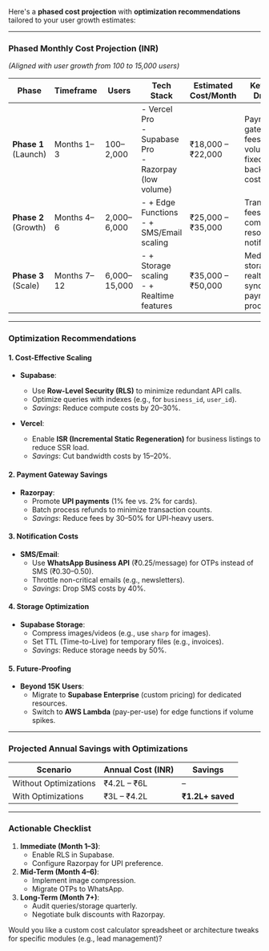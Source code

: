 Here's a **phased cost projection** with **optimization recommendations** tailored to your user growth estimates:

---

### **Phased Monthly Cost Projection (INR)**  
*(Aligned with user growth from 100 to 15,000 users)*  

| **Phase** | **Timeframe** | **Users**       | **Tech Stack**                  | **Estimated Cost/Month** | **Key Cost Drivers**                |  
|-----------|--------------|-----------------|---------------------------------|--------------------------|-------------------------------------|  
| **Phase 1** (Launch) | Months 1–3  | 100–2,000       | - Vercel Pro<br>- Supabase Pro<br>- Razorpay (low volume) | ₹18,000 – ₹22,000        | Payment gateway fees (low volume), fixed backend costs |  
| **Phase 2** (Growth) | Months 4–6  | 2,000–6,000     | - + Edge Functions<br>- + SMS/Email scaling | ₹25,000 – ₹35,000        | Transaction fees, compute resources, notifications |  
| **Phase 3** (Scale)  | Months 7–12 | 6,000–15,000    | - + Storage scaling<br>- + Realtime features | ₹35,000 – ₹50,000        | Media storage, realtime sync, payment processing |  

---

### **Optimization Recommendations**  

#### **1. Cost-Effective Scaling**  
- **Supabase**:  
  - Use **Row-Level Security (RLS)** to minimize redundant API calls.  
  - Optimize queries with indexes (e.g., for `business_id`, `user_id`).  
  - *Savings*: Reduce compute costs by 20–30%.  

- **Vercel**:  
  - Enable **ISR (Incremental Static Regeneration)** for business listings to reduce SSR load.  
  - *Savings*: Cut bandwidth costs by 15–20%.  

#### **2. Payment Gateway Savings**  
- **Razorpay**:  
  - Promote **UPI payments** (1% fee vs. 2% for cards).  
  - Batch process refunds to minimize transaction counts.  
  - *Savings*: Reduce fees by 30–50% for UPI-heavy users.  

#### **3. Notification Costs**  
- **SMS/Email**:  
  - Use **WhatsApp Business API** (₹0.25/message) for OTPs instead of SMS (₹0.30–0.50).  
  - Throttle non-critical emails (e.g., newsletters).  
  - *Savings*: Drop SMS costs by 40%.  

#### **4. Storage Optimization**  
- **Supabase Storage**:  
  - Compress images/videos (e.g., use `sharp` for images).  
  - Set TTL (Time-to-Live) for temporary files (e.g., invoices).  
  - *Savings*: Reduce storage needs by 50%.  

#### **5. Future-Proofing**  
- **Beyond 15K Users**:  
  - Migrate to **Supabase Enterprise** (custom pricing) for dedicated resources.  
  - Switch to **AWS Lambda** (pay-per-use) for edge functions if volume spikes.  

---

### **Projected Annual Savings with Optimizations**  
| **Scenario**       | **Annual Cost (INR)** | **Savings**       |  
|---------------------|-----------------------|-------------------|  
| Without Optimizations | ₹4.2L – ₹6L          | –                 |  
| With Optimizations  | ₹3L – ₹4.2L           | **₹1.2L+ saved**  |  

---

### **Actionable Checklist**  
1. **Immediate (Month 1–3)**:  
   - Enable RLS in Supabase.  
   - Configure Razorpay for UPI preference.  
2. **Mid-Term (Month 4–6)**:  
   - Implement image compression.  
   - Migrate OTPs to WhatsApp.  
3. **Long-Term (Month 7+)**:  
   - Audit queries/storage quarterly.  
   - Negotiate bulk discounts with Razorpay.  

Would you like a custom cost calculator spreadsheet or architecture tweaks for specific modules (e.g., lead management)?